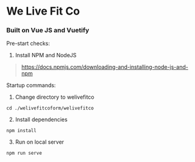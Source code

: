 # We Live Fit Co 
### Built on Vue JS and Vuetify

Pre-start checks:
1. Install NPM and NodeJS
> https://docs.npmjs.com/downloading-and-installing-node-js-and-npm


Startup commands:
1. Change directory to welivefitco
```
cd ./welivefitcoform/welivefitco
```

2. Install dependencies

```
npm install
```

3. Run on local server
```
npm run serve
```
